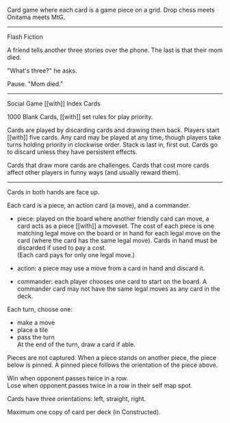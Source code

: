 Card game where each card is a game piece on a grid. Drop chess meets Onitama meets MtG.

***

Flash Fiction  
  
A friend tells another three stories over the phone. The last is that their mom died. 

"What's three?" he asks.  
  
Pause. "Mom died."

* * *

Social Game [[with]] Index Cards  
  
1000 Blank Cards, [[with]] set rules for play priority.  
  
Cards are played by discarding cards and drawing them back. Players start [[with]] five cards. Any card may be played at any time, though players take turns holding priority in clockwise order. Stack is last in, first out. Cards go to discard unless they have persistent effects.  
  
Cards that draw more cards are challenges. Cards that cost more cards affect other players in funny ways (and usually reward them).

***

Cards in both hands are face up.  
  
Each card is a piece, an action card (a move), and a commander.  
  
- piece: played on the board where another friendly card can move, a card acts as a piece [[with]] a moveset. The cost of each piece is one matching legal move on the board or in hand for each legal move on the card (where the card has the same legal move). Cards in hand must be discarded if used to pay a cost.  
(Each card pays for only one legal move.)  
  
- action: a piece may use a move from a card in hand and discard it.  
- commander: each player chooses one card to start on the board. A commander card may not have the same legal moves as any card in the deck.  
  
Each turn, choose one:  
- make a move  
- place a tile  
- pass the turn  
At the end of the turn, draw a card if able.  
  
Pieces are not captured. When a piece stands on another piece, the piece below is pinned. A pinned piece follows the orientation of the piece above.  
  
Win when opponent passes twice in a row.  
Lose when opponent passes twice in a row in their self map spot.  
  
Cards have three orientations: left, straight, right.  
  
Maximum one copy of card per deck (in Constructed).